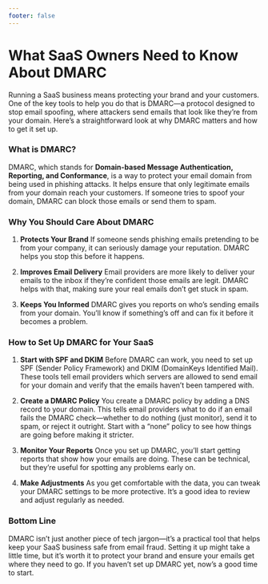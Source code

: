 ```yaml
---
footer: false
---
```


# What SaaS Owners Need to Know About DMARC

Running a SaaS business means protecting your brand and your customers. One of the key tools to help you do that is DMARC—a protocol designed to stop email spoofing, where attackers send emails that look like they’re from your domain. Here’s a straightforward look at why DMARC matters and how to get it set up.

### What is DMARC?

DMARC, which stands for **Domain-based Message Authentication, Reporting, and Conformance**, is a way to protect your email domain from being used in phishing attacks. It helps ensure that only legitimate emails from your domain reach your customers. If someone tries to spoof your domain, DMARC can block those emails or send them to spam.

### Why You Should Care About DMARC

1. **Protects Your Brand**
   If someone sends phishing emails pretending to be from your company, it can seriously damage your reputation. DMARC helps you stop this before it happens.

2. **Improves Email Delivery**
   Email providers are more likely to deliver your emails to the inbox if they’re confident those emails are legit. DMARC helps with that, making sure your real emails don’t get stuck in spam.

3. **Keeps You Informed**
   DMARC gives you reports on who’s sending emails from your domain. You’ll know if something’s off and can fix it before it becomes a problem.

### How to Set Up DMARC for Your SaaS

1. **Start with SPF and DKIM**
   Before DMARC can work, you need to set up SPF (Sender Policy Framework) and DKIM (DomainKeys Identified Mail). These tools tell email providers which servers are allowed to send email for your domain and verify that the emails haven’t been tampered with.

2. **Create a DMARC Policy**
   You create a DMARC policy by adding a DNS record to your domain. This tells email providers what to do if an email fails the DMARC check—whether to do nothing (just monitor), send it to spam, or reject it outright. Start with a “none” policy to see how things are going before making it stricter.

3. **Monitor Your Reports**
   Once you set up DMARC, you’ll start getting reports that show how your emails are doing. These can be technical, but they’re useful for spotting any problems early on.

4. **Make Adjustments**
   As you get comfortable with the data, you can tweak your DMARC settings to be more protective. It’s a good idea to review and adjust regularly as needed.

### Bottom Line

DMARC isn’t just another piece of tech jargon—it’s a practical tool that helps keep your SaaS business safe from email fraud. Setting it up might take a little time, but it’s worth it to protect your brand and ensure your emails get where they need to go. If you haven’t set up DMARC yet, now’s a good time to start.
